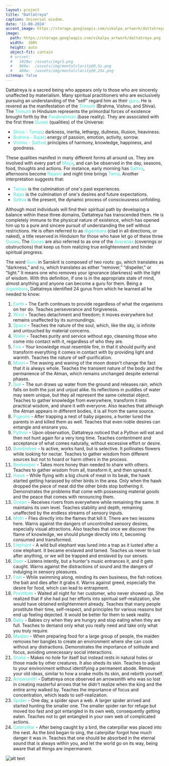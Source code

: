 ```yaml
---
layout: project
title: "Dattatreya"
caption: Universal wisdom.
date: '11-08-2024'
accent_image: https://storage.googleapis.com/vikalpa_artwork/dattatreya.png   
image: 
  path: https://storage.googleapis.com/vikalpa_artwork/dattatreya.png
  width:  100%
  height: auto
  object-fit: contain
  # srcset: 
  #   1920w: /assets/img/S.png
  #   960w:  /assets/img/mentalclarity@0,5x.png
  #   480w:  /assets/img/mentalclarity@0,25x.png
sitemap: false
---
```


Dattatreya is a sacred being who appears only to those who are sincerely unaffected by materialism. Many spiritual practitioners who are exclusively pursuing an understanding of the "self" regard him as their <span style="color:turquoise">guru</span>. He is revered as the manifestation of the <span style="color:turquoise">Trimurti</span> (Brahma, Vishnu, and Shiva). The <span style="color:turquoise">Trimurti</span> in Hinduism represents the primordial forces of existence brought forth by the <span style="color:turquoise">Parabrahman</span> (base reality). They are associated with the first three <span style="color:turquoise">Gunas</span> (qualities) of the Universe:

 - <span style="color:turquoise">Shiva - Tamas</span>: darkness, inertia, lethargy, dullness, illusion, heaviness.
 - <span style="color:turquoise">Brahma - Rajas</span>: energy of passion, emotion, activity, sorrow.
 - <span style="color:turquoise">Vishnu - Sattva</span>: principles of harmony, knowledge, happiness, and goodness.
 
 
These qualities manifest in many different forms all around us. They are involved with every part of <span style="color:turquoise">Maya</span>, and can be observed in the day, seasons, food, thoughts and actions. For instance, early morning has <span style="color:turquoise">Sattva</span>, afternoons become <span style="color:turquoise">Rajasic</span> and night time brings <span style="color:turquoise">Tama</span>. Another interpretation suggests that:

 - <span style="color:turquoise">Tamas</span> is the culmination of one's past experiences.
 - <span style="color:turquoise">Rajas</span> is the culmination of one's desires and future expectations.
 - <span style="color:turquoise">Sattva</span> is the present, the dynamic process of consciousness unfolding.

Although most individuals will find their spiritual path by developing a balance within these three domains, Dattatreya has transcended them. He is completely immune to the physical nature of existence, which has opened him up to a pure and sincere pursuit of understanding the self without restrictions. He is often referred to as <span style="color:turquoise">digambara</span> (clad in all directions, or naked), a title reserved in Hinduism for those who have let go of these three <span style="color:turquoise">Gunas</span>. The <span style="color:turquoise">Gunas</span> are also referred to as one of the <span style="color:turquoise">Avaranas</span> (coverings or obstructions) that keep us from realizing true enlightenment and hinder spiritual progress.

The word <span style="color:turquoise">Guru</span> in Sanskrit is composed of two roots: gu, which translates as “darkness,” and ru, which translates as either “remover,” “dispeller,” or “light.” It means one who removes your ignorance (darkness) with the light of wisdom. With this definition, if one is in the appropriate state of mind, almost anything and anyone can become a guru for them. Being a <span style="color:turquoise">digambara</span>, Dattatreya identified 24 gurus from which he learned all he needed to know:


  1. <span style="color:turquoise">Earth</span> - The Earth continues to provide regardless of what the organisms on her do. Teaches perseverance and forgiveness.
  2. <span style="color:turquoise">Wind</span> - Teaches detachment and freedom; it moves everywhere but remains unaffected by its surroundings.
  3. <span style="color:turquoise">Space</span> - Teaches the nature of the soul, which, like the sky, is infinite and untouched by material concerns.
  4. <span style="color:turquoise">Water</span> - Teaches purity and service without ego, cleansing those who come into contact with it, regardless of who they are.
  5. <span style="color:turquoise">Fire</span> - Your knowledge must resemble fire, in that it should purify and transform everything it comes in contact with by providing light and warmth. Teaches the nature of self-purification.
  6. <span style="color:turquoise">Moon</span> - The waxing and waning of the moon doesn't change the fact that it is always whole. Teaches the transient nature of the body and the permanence of the Atman, which remains unchanged despite external phases.
  7. <span style="color:turquoise">Sun</span> - The sun draws up water from the ground and releases rain, which falls on both the just and unjust alike. Its reflections in puddles of water may seem unique, but they all represent the same celestial object. Teaches to gather knowledge from everywhere, transform it into practical wisdom, and share it with everyone. Also teaches that although the Atman appears in different bodies, it is all from the same source.
  8. <span style="color:turquoise">Pigeons</span> - After trapping a nest of baby pigeons, a hunter lured the parents in and killed them as well. Teaches that even noble desires can entangle and ensnare you.
  9. <span style="color:turquoise">Python</span> - Upon observation, Dattatreya noticed that a Python will eat and then not hunt again for a very long time. Teaches contentment and acceptance of what comes naturally, without excessive effort or desire.
  10. <span style="color:turquoise">Bumblebee</span> - Is active, works hard, but is selective. It pollinates flowers while looking for nectar. Teaches to gather wisdom from different sources but not to hoard or harm others in the process.
  11. <span style="color:turquoise">Beekeeper</span> - Takes more honey than needed to share with others. Teaches to gather wisdom from all, transform it, and then spread it.
  12. <span style="color:turquoise">Hawk</span> - While flying with a big chunk of meat in its beak, the hawk started getting harassed by other birds in the area. Only when the hawk dropped the piece of meat did the other birds stop bothering it. Demonstrates the problems that come with possessing material goods and the peace that comes with renouncing them.
  13. <span style="color:turquoise">Ocean</span> - Receives rivers from everywhere while remaining the same. It maintains its own level. Teaches stability and depth, remaining unaffected by the endless streams of sensory inputs.
  14. <span style="color:turquoise">Moth</span> - Flies directly into the flames that kill it. There are two lessons here. Warns against the dangers of uncontrolled sensory desires, especially visual attractions. Also teaches that once we discover the flame of knowledge, we should plunge directly into it, becoming consumed and transformed.
  15. <span style="color:turquoise">Elephant</span> - A wild bull elephant was lured into a trap as it lusted after a cow elephant. It became enslaved and tamed. Teaches us never to lust after anything, or we will be trapped and enslaved by our senses.
  16. <span style="color:turquoise">Deer</span> - Listens intently, but a hunter's music entrances it, and it gets caught. Warns against the distractions of sound and the dangers of indulging in sensory pleasures.
  17. <span style="color:turquoise">Fish</span> - While swimming along, minding its own business, the fish notices the bait and dies after it grabs it. Warns against greed, especially the desire for food, which can lead to entrapment.
  18. <span style="color:turquoise">Prostitute</span> - Waited all night for her customer, who never showed up. She realized that if she had put her efforts into spiritual self-realization, she would have obtained enlightenment already. Teaches that many people prostitute their time, self-respect, and principles for various reasons but end up feeling dejected. It would be better for them to seek reality.
  19. <span style="color:turquoise">Baby</span> - Babies cry when they are hungry and stop eating when they are full. Teaches to demand only what you really need and take only what you truly require.
  20. <span style="color:turquoise">Maiden</span> - When preparing food for a large group of people, the maiden removes her bangles to create an environment where she can cook without any distractions. Demonstrates the importance of solitude and focus, avoiding unnecessary social interactions.
  21. <span style="color:turquoise">Snake</span> - Makes no hole for itself but instead rests in natural holes or those made by other creatures. It also sheds its skin. Teaches to adjust to your environment without identifying a permanent abode. Remove your old ideas, similar to how a snake molts its skin, and rebirth yourself.
  22. <span style="color:turquoise">Arrowsmith</span> - Dattatreya once observed an arrowsmith who was so lost in creating masterful arrows that he didn't realize when the king and the entire army walked by. Teaches the importance of focus and concentration, which leads to self-realization.
  23. <span style="color:turquoise">Spider</span> - One day, a spider spun a web. A larger spider arrived and started hunting the smaller one. The smaller spider ran for refuge but moved too fast and got entangled in its own web, consequently getting eaten. Teaches not to get entangled in your own web of complicated actions.
  24. <span style="color:turquoise">Caterpillar</span> - After being caught by a bird, the caterpillar was placed into the nest. As the bird began to sing, the caterpillar forgot how much danger it was in. Teaches that one should be absorbed in the eternal sound that is always within you, and let the world go on its way, being aware that all things are impermanent.




![alt text](https://storage.googleapis.com/vikalpa_artwork/dattatreya.png)
